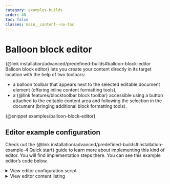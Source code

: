 ```yaml
---
category: examples-builds
order: 40
toc: false
classes: main__content--no-toc
---
```


# Balloon block editor

{@link installation/advanced/predefined-builds#balloon-block-editor Balloon block editor} lets you create your content directly in its target location with the help of two toolbars:

* a balloon toolbar that appears next to the selected editable document element (offering inline content formatting tools),
* a {@link features/blocktoolbar block toolbar} accessible using a button attached to the editable content area and following the selection in the document (bringing additional block formatting tools).

{@snippet examples/balloon-block-editor}

## Editor example configuration

Check out the {@link installation/advanced/predefined-builds#installation-example-4 Quick start} guide to learn more about implementing this kind of editor. You will find implementation steps there. You can see this example editor’s code below.

<details>
<summary>View editor configuration script</summary>

```js

import BalloonEditor from '@ckeditor/ckeditor5-build-balloon-block/src/ckeditor';

BalloonEditor
	.create( document.querySelector( '#snippet-balloon-block-editor' ), {
		cloudServices: {
					// PROVIDE CORRECT VALUES HERE:
					tokenUrl: 'https://example.com/cs-token-endpoint',
					uploadUrl: 'https://your-organization-id.cke-cs.com/easyimage/upload/',
					webSocketUrl: 'your-organization-id.cke-cs.com/ws/'
				},
		ui: {
			viewportOffset: {
				top: window.getViewportTopOffsetConfig()
			}
		}
	} )
	.then( editor => {
		window.editor = editor;
	} )
	.catch( err => {
		console.error( err );
	} );

```

</details>

<details>
<summary>View editor content listing</summary>

```html
<div id="snippet-balloon-block-editor">
	Editor content is inserted here.
</div>

<style>
	/* Restrict the width of the editor to isolate it from the content of the guide. */
	#snippet-balloon-block-editor {
		margin-left: 5%;
		margin-right: 5%;
	}
</style>

```

</details>
